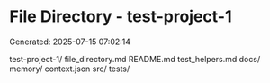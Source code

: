 # File Directory - test-project-1

Generated: 2025-07-15 07:02:14

test-project-1/
  file_directory.md
  README.md
  test_helpers.md
  docs/
  memory/
    context.json
  src/
  tests/
